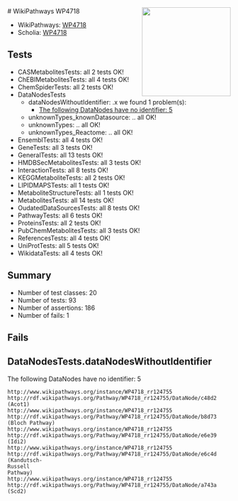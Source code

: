 <img style="float: right; width: 200px" src="https://upload.wikimedia.org/wikipedia/commons/thumb/8/83/Wplogo_with_text_500.png/640px-Wplogo_with_text_500.png" />
# WikiPathways WP4718

* WikiPathways: [WP4718](https://wikipathways.org/pathways/WP4718)
* Scholia: [WP4718](https://scholia.toolforge.org/wikipathways/WP4718)
## Tests
* CASMetabolitesTests: all 2 tests OK!
* ChEBIMetabolitesTests: all 4 tests OK!
* ChemSpiderTests: all 2 tests OK!
* DataNodesTests
    * dataNodesWithoutIdentifier: .x we found 1 problem(s):
        * [The following DataNodes have no identifier: 5](#d2d32fa4)
    * unknownTypes_knownDatasource: .. all OK!
    * unknownTypes: .. all OK!
    * unknownTypes_Reactome: .. all OK!
* EnsemblTests: all 4 tests OK!
* GeneTests: all 3 tests OK!
* GeneralTests: all 13 tests OK!
* HMDBSecMetabolitesTests: all 3 tests OK!
* InteractionTests: all 8 tests OK!
* KEGGMetaboliteTests: all 2 tests OK!
* LIPIDMAPSTests: all 1 tests OK!
* MetaboliteStructureTests: all 1 tests OK!
* MetabolitesTests: all 14 tests OK!
* OudatedDataSourcesTests: all 8 tests OK!
* PathwayTests: all 6 tests OK!
* ProteinsTests: all 2 tests OK!
* PubChemMetabolitesTests: all 3 tests OK!
* ReferencesTests: all 4 tests OK!
* UniProtTests: all 5 tests OK!
* WikidataTests: all 4 tests OK!


## Summary

* Number of test classes: 20
* Number of tests: 93
* Number of assertions: 186
* Number of fails: 1

## Fails

<a name="d2d32fa4" />

## DataNodesTests.dataNodesWithoutIdentifier

The following DataNodes have no identifier: 5
```
http://www.wikipathways.org/instance/WP4718_rr124755 http://rdf.wikipathways.org/Pathway/WP4718_rr124755/DataNode/c48d2 (Acot1)
http://www.wikipathways.org/instance/WP4718_rr124755 http://rdf.wikipathways.org/Pathway/WP4718_rr124755/DataNode/b8d73 (Bloch Pathway)
http://www.wikipathways.org/instance/WP4718_rr124755 http://rdf.wikipathways.org/Pathway/WP4718_rr124755/DataNode/e6e39 (Idi2)
http://www.wikipathways.org/instance/WP4718_rr124755 http://rdf.wikipathways.org/Pathway/WP4718_rr124755/DataNode/e6c4d (Kandutsch-
Russell 
Pathway)
http://www.wikipathways.org/instance/WP4718_rr124755 http://rdf.wikipathways.org/Pathway/WP4718_rr124755/DataNode/a743a (Scd2)
```

